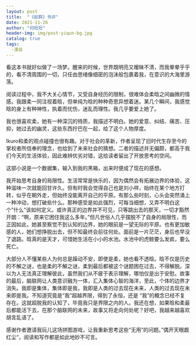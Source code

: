 ```yaml
---
layout: post
title:  "《蚁群》书评"
date: 2021-11-26
author: "何短短"
header-img: img/post-yiqun-bg.jpg
catalog: true
tags: 
  -漫谈
---
```


看这本书就好似做了一场梦。醒来的时候，世界既明亮又暧昧不清，而我晕晕乎乎的，看不清周围的一切，只任由思绪像细密的泡沫般包裹着我，在意识的大海里游荡。

阅读过程中，我不大关心情节，又受自身经历的限制，很难体会柔晗之间幽微的情感。我跟柔一同注视着晗，但单纯为晗的种种奇思异想着迷。某几个瞬间，我感觉晗的身上有种神性，执着而忧伤，迷乱而理性。我几乎要爱上她了。

我也很喜欢柔，她有一种深沉的特质，我描述不明白。她的爱意、纠结、痛苦、压抑，她过去的幽灵，这些东西拧巴在一起，给了这个人物厚度。

Ikuro和柔的观点碰撞也很有趣。对于社会的革新，作者呈现了旧时代生存至今的掌权者所信奉的理念，也给到了未来社会的猜想。二者的描述并无偏颇，都高于我们今天的生活体验，因此难辨优劣对错，这给读者留出了开放思考的空间。

这部小说是一个数据集，输入到我的黑箱，出来时便成了现在的感想。

我开始思考自身的局限性。生活常常是快乐的，因为偶然会有拓展边界的体验，这种滋味一次就能回甘许久。但有时我会觉得自己也是刘小祥，始终在某个地方打转，似乎在朝外走，但始终没能离开自己的平原。有那么些时刻，心头会突然涌上一种冲动，想打破些什么。那种感受是如此强烈，可每当细想，又弄不明白这个”什么“该如何定义。或许真正的边界并不可见，只等跳出去的那天，一切才豁然开朗：“啊，原来它困住我这么多年。”但凡世俗人几乎摆脱不了自身的局限性，而正因如此，她甚至察觉不到认知的边界，她的眼前是一望无际的平原。也有更加敏感的人，她们想挣脱出去，但不知最终会前往何处。面前是一片茫茫，身后也早没了退路。晗真的是天才，可惜她生活在小小的水池。水池中的虎鲸要么发疯，要么死亡。

大部分人不懂某些人为何总是躁动不安，即使是柔，她也看不透晗。晗不仅是历史的不解之谜，也是柔的不解之谜，柔到最后都被这个谜题困在过去，不得解脱。深以为人无法真正理解彼此，虽然我们从不疲于表示理解，哪怕仅是出于安慰。故事的最后，脑联网让人类意识融为一体，汇入集体心智的海洋，至此，个体的边界才消失。我即是集体，集体即是我，我即是人类的过去现在未来，人类的过去现在未来即是我。不知道究竟是“我”超越界限，得到了永恒，还是 “我”的概念已经不复存在。这就超脱我的认知了，毕竟我只是界限之内的人。我还在想，如果晗和柔最后都能活下去，在那个脑联网的未来，故事又将走向何处呢？好吧，我越来越喜欢胡言乱语了。

感谢作者邀请我玩儿这场拼图游戏，让我重新思考这些“无用”的问题。”偶开天眼觑红尘“，阅读和写作都是如此地妙不可言。
